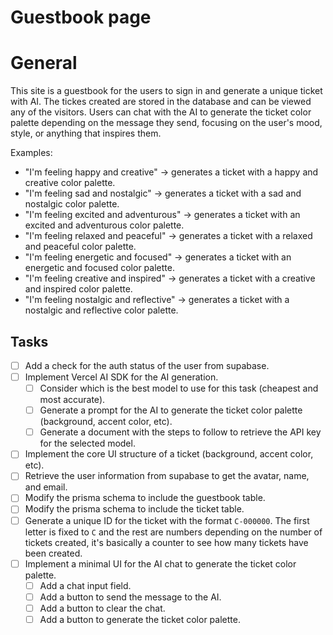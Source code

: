 # Guestbook page

# General
This site is a guestbook for the users to sign in and generate a unique ticket with AI. The tickes created are stored in the database and can be viewed any of the visitors. Users can chat with the AI to generate the ticket color palette depending on the message they send, focusing on the user's mood, style, or anything that inspires them.

Examples:
- "I'm feeling happy and creative" -> generates a ticket with a happy and creative color palette.
- "I'm feeling sad and nostalgic" -> generates a ticket with a sad and nostalgic color palette.
- "I'm feeling excited and adventurous" -> generates a ticket with an excited and adventurous color palette.
- "I'm feeling relaxed and peaceful" -> generates a ticket with a relaxed and peaceful color palette.
- "I'm feeling energetic and focused" -> generates a ticket with an energetic and focused color palette.
- "I'm feeling creative and inspired" -> generates a ticket with a creative and inspired color palette.
- "I'm feeling nostalgic and reflective" -> generates a ticket with a nostalgic and reflective color palette.

## Tasks
- [ ] Add a check for the auth status of the user from supabase.
- [ ] Implement Vercel AI SDK for the AI generation.
  - [ ] Consider which is the best model to use for this task (cheapest and most accurate).
  - [ ] Generate a prompt for the AI to generate the ticket color palette (background, accent color, etc).
  - [ ] Generate a document with the steps to follow to retrieve the API key for the selected model.
- [ ] Implement the core UI structure of a ticket (background, accent color, etc).
- [ ] Retrieve the user information from supabase to get the avatar, name, and email.
- [ ] Modify the prisma schema to include the guestbook table.
- [ ] Modify the prisma schema to include the ticket table.
- [ ] Generate a unique ID for the ticket with the format `C-000000`. The first letter is fixed to `C` and the rest are numbers depending on the number of tickets created, it's basically a counter to see how many tickets have been created.
- [ ] Implement a minimal UI for the AI chat to generate the ticket color palette.
  - [ ] Add a chat input field.
  - [ ] Add a button to send the message to the AI.
  - [ ] Add a button to clear the chat.
  - [ ] Add a button to generate the ticket color palette.